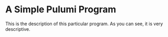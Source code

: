 # A Simple Pulumi Program

This is the description of this particular program. As you can see, it is very descriptive.
